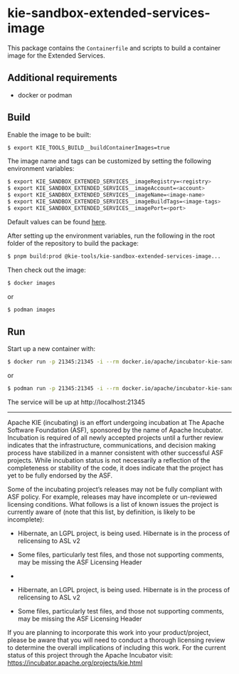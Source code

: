 <!--
   Licensed to the Apache Software Foundation (ASF) under one
   or more contributor license agreements.  See the NOTICE file
   distributed with this work for additional information
   regarding copyright ownership.  The ASF licenses this file
   to you under the Apache License, Version 2.0 (the
   "License"); you may not use this file except in compliance
   with the License.  You may obtain a copy of the License at
     http://www.apache.org/licenses/LICENSE-2.0
   Unless required by applicable law or agreed to in writing,
   software distributed under the License is distributed on an
   "AS IS" BASIS, WITHOUT WARRANTIES OR CONDITIONS OF ANY
   KIND, either express or implied.  See the License for the
   specific language governing permissions and limitations
   under the License.
-->

# kie-sandbox-extended-services-image

This package contains the `Containerfile` and scripts to build a container image for the Extended Services.

## Additional requirements

- docker or podman

## Build

Enable the image to be built:

```bash
$ export KIE_TOOLS_BUILD__buildContainerImages=true
```

The image name and tags can be customized by setting the following environment variables:

```bash
$ export KIE_SANDBOX_EXTENDED_SERVICES__imageRegistry=<registry>
$ export KIE_SANDBOX_EXTENDED_SERVICES__imageAccount=<account>
$ export KIE_SANDBOX_EXTENDED_SERVICES__imageName=<image-name>
$ export KIE_SANDBOX_EXTENDED_SERVICES__imageBuildTags=<image-tags>
$ export KIE_SANDBOX_EXTENDED_SERVICES__imagePort=<port>
```

Default values can be found [here](../build-env/index.js).

After setting up the environment variables, run the following in the root folder of the repository to build the package:

```bash
$ pnpm build:prod @kie-tools/kie-sandbox-extended-services-image...
```

Then check out the image:

```bash
$ docker images
```

or

```bash
$ podman images
```

## Run

Start up a new container with:

```bash
$ docker run -p 21345:21345 -i --rm docker.io/apache/incubator-kie-sandbox-extended-services:latest
```

or

```bash
$ podman run -p 21345:21345 -i --rm docker.io/apache/incubator-kie-sandbox-extended-services:latest
```

The service will be up at http://localhost:21345

---

Apache KIE (incubating) is an effort undergoing incubation at The Apache Software
Foundation (ASF), sponsored by the name of Apache Incubator. Incubation is
required of all newly accepted projects until a further review indicates that
the infrastructure, communications, and decision making process have stabilized
in a manner consistent with other successful ASF projects. While incubation
status is not necessarily a reflection of the completeness or stability of the
code, it does indicate that the project has yet to be fully endorsed by the ASF.

Some of the incubating project’s releases may not be fully compliant with ASF
policy. For example, releases may have incomplete or un-reviewed licensing
conditions. What follows is a list of known issues the project is currently
aware of (note that this list, by definition, is likely to be incomplete):

- Hibernate, an LGPL project, is being used. Hibernate is in the process of relicensing to ASL v2
- Some files, particularly test files, and those not supporting comments, may be missing the ASF Licensing Header
-

- Hibernate, an LGPL project, is being used. Hibernate is in the process of
  relicensing to ASL v2
- Some files, particularly test files, and those not supporting comments, may
  be missing the ASF Licensing Header

If you are planning to incorporate this work into your product/project, please
be aware that you will need to conduct a thorough licensing review to determine
the overall implications of including this work. For the current status of this
project through the Apache Incubator visit:
https://incubator.apache.org/projects/kie.html
